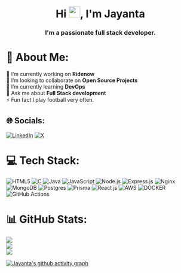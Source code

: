 
<h1 align="center">Hi <img src="https://raw.githubusercontent.com/MartinHeinz/MartinHeinz/master/wave.gif" width="30px">, I'm Jayanta</h1>
<h3 align="center">I'm a passionate full stack developer.</h3>



# 💫 About Me:
🔭 I’m currently working on <b>Ridenow</b><br>👯 I’m looking to collaborate on <b>Open Source Projects</b><br>🌱 I’m currently learning <b>DevOps</b><br>💬 Ask me about <b>Full Stack development</b> <br>⚡ Fun fact I play football very often.</b>


## 🌐 Socials:
 [![LinkedIn](https://img.shields.io/badge/LinkedIn-%230077B5.svg?logo=linkedin&logoColor=white)](https://in.linkedin.com/in/jayanta-barik-06a855227) [![X](https://img.shields.io/badge/X-black.svg?logo=X&logoColor=white)](https://x.com/jayanta7022) 

# 💻 Tech Stack:
![HTML5](https://img.shields.io/badge/html5-%23E34F26.svg?style=for-the-badge&logo=html5&logoColor=white) ![C](https://img.shields.io/badge/c-%2300599C.svg?style=for-the-badge&logo=c&logoColor=white) ![Java](https://img.shields.io/badge/java-%23ED8B00.svg?style=for-the-badge&logo=openjdk&logoColor=white) ![JavaScript](https://img.shields.io/badge/javascript-%23323330.svg?style=for-the-badge&logo=javascript&logoColor=%23F7DF1E) ![Node.js](https://img.shields.io/badge/Node.Js-blue?style=for-the-badge&logo=nodedotjs&color=white)
 ![Express.js](https://img.shields.io/badge/express.js-%23404d59.svg?style=for-the-badge&logo=express&logoColor=%2361DAFB) ![Nginx](https://img.shields.io/badge/nginx-%23009639.svg?style=for-the-badge&logo=nginx&logoColor=white) ![MongoDB](https://img.shields.io/badge/MongoDB-%234ea94b.svg?style=for-the-badge&logo=mongodb&logoColor=white) ![Postgres](https://img.shields.io/badge/postgres-%23316192.svg?style=for-the-badge&logo=postgresql&logoColor=white) ![Prisma](https://img.shields.io/badge/Prisma-3982CE?style=for-the-badge&logo=Prisma&logoColor=white) ![React js](https://img.shields.io/badge/React.js-blue?style=for-the-badge&logo=React&color=blue) ![AWS](https://img.shields.io/badge/AWS-black?style=for-the-badge&logo=amazonwebservices&color=black) ![DOCKER](https://img.shields.io/badge/docker-blue?style=for-the-badge&logo=docker&color=blue) ![GitHub Actions](https://img.shields.io/badge/github%20actions-%232671E5.svg?style=for-the-badge&logo=githubactions&logoColor=white) 
# 📊 GitHub Stats:
![](https://github-readme-stats.vercel.app/api?username=Jayanta7022&theme=tokyonight&hide_border=false&include_all_commits=true&count_private=true)<br/>
![](https://github-readme-streak-stats.herokuapp.com/?user=Jayanta7022&theme=tokyonight&hide_border=false)<br/> 
![](https://github-readme-stats.vercel.app/api/top-langs/?username=Jayanta7022&theme=tokyonight&hide_border=false&include_all_commits=true&count_private=true&layout=compact)

[![Jayanta's github activity graph](https://github-readme-activity-graph.vercel.app/graph?username=Jayanta7022&theme=nightowl)](https://github.com/ashutosh00710/github-readme-activity-graph)






